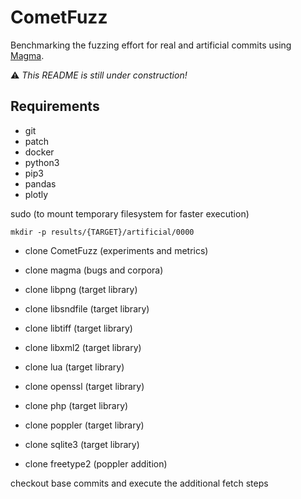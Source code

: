 # CometFuzz

Benchmarking the fuzzing effort for real and artificial commits using [Magma](https://hexhive.epfl.ch/magma/).

:warning: *This README is still under construction!*

## Requirements
- git
- patch
- docker
- python3
- pip3
- pandas
- plotly

sudo (to mount temporary filesystem for faster execution)

`mkdir -p results/{TARGET}/artificial/0000`

- clone CometFuzz (experiments and metrics)
- clone magma (bugs and corpora)

- clone libpng (target library)
- clone libsndfile (target library)
- clone libtiff (target library)
- clone libxml2 (target library)
- clone lua (target library)
- clone openssl (target library)
- clone php (target library)
- clone poppler (target library)
- clone sqlite3 (target library)
- clone freetype2 (poppler addition)

checkout base commits and execute the additional fetch steps